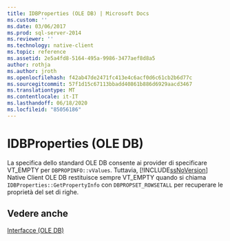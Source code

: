 ```yaml
---
title: IDBProperties (OLE DB) | Microsoft Docs
ms.custom: ''
ms.date: 03/06/2017
ms.prod: sql-server-2014
ms.reviewer: ''
ms.technology: native-client
ms.topic: reference
ms.assetid: 2e5a4fd8-5164-495a-9986-3477aef8d8a5
author: rothja
ms.author: jroth
ms.openlocfilehash: f42ab47de2471fc413e4c6acf0d6c61cb2b6d77c
ms.sourcegitcommit: 57f1d15c67113bbadd40861b886d6929aacd3467
ms.translationtype: MT
ms.contentlocale: it-IT
ms.lasthandoff: 06/18/2020
ms.locfileid: "85056186"
---
```

# <a name="idbproperties-ole-db"></a>IDBProperties (OLE DB)
  La specifica dello standard OLE DB consente ai provider di specificare VT_EMPTY per `DBPROPINFO::vValues`. Tuttavia, [!INCLUDE[ssNoVersion](../../includes/ssnoversion-md.md)] Native Client OLE DB restituisce sempre VT_EMPTY quando si chiama `IDBProperties::GetPropertyInfo` con `DBPROPSET_ROWSETALL` per recuperare le proprietà del set di righe.  
  
## <a name="see-also"></a>Vedere anche  
 [Interfacce &#40;OLE DB&#41;](../../database-engine/dev-guide/interfaces-ole-db.md)  
  
  
